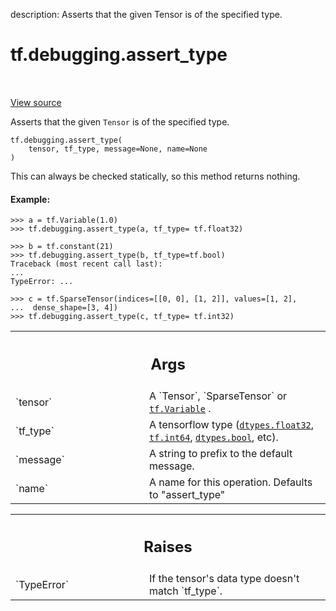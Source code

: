 description: Asserts that the given Tensor is of the specified type.

<div itemscope itemtype="http://developers.google.com/ReferenceObject">
<meta itemprop="name" content="tf.debugging.assert_type" />
<meta itemprop="path" content="Stable" />
</div>

# tf.debugging.assert_type

<!-- Insert buttons and diff -->

<table class="tfo-notebook-buttons tfo-api nocontent" align="left">

</table>

<a target="_blank" class="external" href="/code/stable/tensorflow/python/ops/check_ops.py">View source</a>



Asserts that the given `Tensor` is of the specified type.

<pre class="devsite-click-to-copy prettyprint lang-py tfo-signature-link">
<code>tf.debugging.assert_type(
    tensor, tf_type, message=None, name=None
)
</code></pre>



<!-- Placeholder for "Used in" -->

This can always be checked statically, so this method returns nothing.

#### Example:



```
>>> a = tf.Variable(1.0)
>>> tf.debugging.assert_type(a, tf_type= tf.float32)
```

```
>>> b = tf.constant(21)
>>> tf.debugging.assert_type(b, tf_type=tf.bool)
Traceback (most recent call last):
...
TypeError: ...
```

```
>>> c = tf.SparseTensor(indices=[[0, 0], [1, 2]], values=[1, 2],
...  dense_shape=[3, 4])
>>> tf.debugging.assert_type(c, tf_type= tf.int32)
```

<!-- Tabular view -->
 <table class="responsive fixed orange">
<colgroup><col width="214px"><col></colgroup>
<tr><th colspan="2"><h2 class="add-link">Args</h2></th></tr>

<tr>
<td>
`tensor`
</td>
<td>
A `Tensor`, `SparseTensor` or <a href="../../tf/Variable.md"><code>tf.Variable</code></a> .
</td>
</tr><tr>
<td>
`tf_type`
</td>
<td>
A tensorflow type (<a href="../../tf/dtypes.md#float32"><code>dtypes.float32</code></a>, <a href="../../tf.md#int64"><code>tf.int64</code></a>, <a href="../../tf/dtypes.md#bool"><code>dtypes.bool</code></a>,
etc).
</td>
</tr><tr>
<td>
`message`
</td>
<td>
A string to prefix to the default message.
</td>
</tr><tr>
<td>
`name`
</td>
<td>
 A name for this operation. Defaults to "assert_type"
</td>
</tr>
</table>



<!-- Tabular view -->
 <table class="responsive fixed orange">
<colgroup><col width="214px"><col></colgroup>
<tr><th colspan="2"><h2 class="add-link">Raises</h2></th></tr>

<tr>
<td>
`TypeError`
</td>
<td>
If the tensor's data type doesn't match `tf_type`.
</td>
</tr>
</table>

